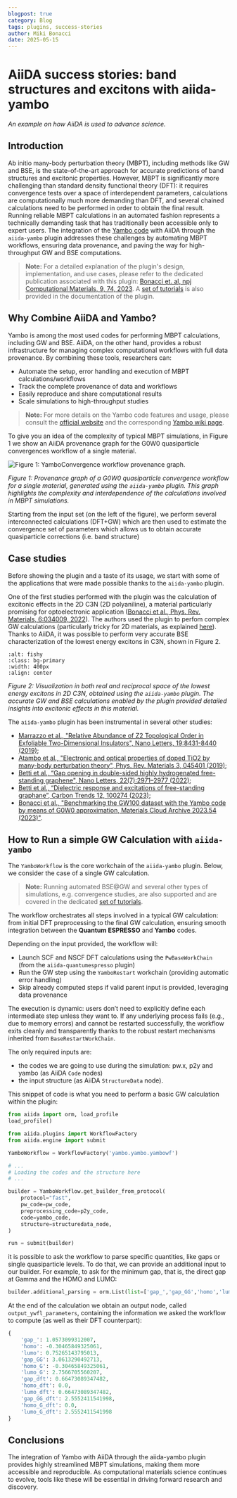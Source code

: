 ```yaml
---
blogpost: true
category: Blog
tags: plugins, success-stories
author: Miki Bonacci
date: 2025-05-15
---
```


# AiiDA success stories: band structures and excitons with aiida-yambo

*An example on how AiiDA is used to advance science.*

## Introduction

Ab initio many-body perturbation theory (MBPT), including methods like GW and BSE, is the state-of-the-art approach for accurate predictions of band structures and excitonic properties.
However, MBPT is significantly more challenging than standard density functional theory (DFT): it requires convergence tests over a space of interdependent parameters, calculations are computationally much more demanding than DFT, and several chained calculations need to be performed in order to obtain the final result.
Running reliable MBPT calculations in an automated fashion represents a technically demanding task that has traditionally been accessible only to expert users.
The integration of the [Yambo code](https://iopscience.iop.org/article/10.1088/1361-648X/ab15d0/meta) with AiiDA through the `aiida-yambo` plugin addresses these challenges by automating MBPT workflows, ensuring data provenance, and paving the way for high-throughput GW and BSE computations.

> **Note:** For a detailed explanation of the plugin's design, implementation, and use cases, please refer to the dedicated publication associated with this plugin: [Bonacci et. al, npj Computational Materials, 9, 74, 2023](https://www.nature.com/articles/s41524-023-01027-2).
A [set of tutorials](https://aiida-yambo.readthedocs.io/en/documentation/user_guide/index.html) is also provided in the documentation of the plugin.

## Why Combine AiiDA and Yambo?

Yambo is among the most used codes for performing MBPT calculations, including GW and BSE.
AiiDA, on the other hand, provides a robust infrastructure for managing complex computational workflows with full data provenance.
By combining these tools, researchers can:

- Automate the setup, error handling and execution of MBPT calculations/workflows
- Track the complete provenance of data and workflows
- Easily reproduce and share computational results
- Scale simulations to high-throughput studies

> **Note:** For more details on the Yambo code features and usage, please consult the [official website](https://www.yambo-code.eu/) and the corresponding [Yambo wiki page](https://wiki.yambo-code.eu/wiki/index.php?title=Main_Page).

To give you an idea of the complexity of typical MBPT simulations, in Figure 1 we show an AiiDA provenance graph for the G0W0 quasiparticle convergences workflow of a single material.

![Figure 1: YamboConvergence workflow provenance graph.](../pics/GW_conv_graph.png)

*Figure 1: Provenance graph of a G0W0 quasiparticle convergence workflow for a single material, generated using the `aiida-yambo` plugin. This graph highlights the complexity and interdependence of the calculations involved in MBPT simulations.*

Starting from the input set (on the left of the figure), we perform several interconnected calculations (DFT+GW) which are then used to estimate the convergence set of parameters which allows us to obtain accurate quasiparticle corrections (i.e. band structure)

## Case studies

Before showing the plugin and a taste of its usage, we start with some of the applications that were made possible thanks to the `aiida-yambo` plugin.

One of the first studies performed with the plugin was the calculation of excitonic effects in the 2D C3N (2D polyaniline), a material particularly promising for optoelectronic application ([Bonacci et al., Phys. Rev. Materials, 6:034009, 2022](https://doi.org/10.1103/PhysRevMaterials.6.034009)).
The authors used the plugin to perfom complex GW calculations (particularly tricky for 2D materials, as explained [here](https://wiki.yambo-code.eu/wiki/index.php?title=How_to_treat_low_dimensional_systems)).
Thanks to AiiDA, it was possible to perform very accurate BSE characterization of the lowest energy excitons in C3N, shown in Figure 2.

```{image} ../pics/c3n.png
:alt: fishy
:class: bg-primary
:width: 400px
:align: center
```

*Figure 2: Visualization in both real and reciprocal space of the lowest energy excitons in 2D C3N, obtained using the `aiida-yambo` plugin. The accurate GW and BSE calculations enabled by the plugin provided detailed insights into excitonic effects in this material.*

The `aiida-yambo` plugin has been instrumental in several other studies:

- [Marrazzo et al., "Relative Abundance of Z2 Topological Order in Exfoliable Two-Dimensional Insulators", Nano Letters, 19:8431-8440 (2019)](https://pubs.acs.org/doi/abs/10.1021/acs.nanolett.9b02689);
- [Atambo et al., "Electronic and optical properties of doped TiO2 by many-body perturbation theory", Phys. Rev. Materials 3, 045401 (2019)](https://doi.org/10.1103/PhysRevMaterials.3.045401);
- [Betti et al., “Gap opening in double-sided highly hydrogenated free-standing graphene", Nano Letters, 22(7):2971–2977 (2022)](https://pubs.acs.org/doi/full/10.1021/acs.nanolett.2c00162);
- [Betti et al., “Dielectric response and excitations of free-standing graphane”, Carbon Trends 12, 100274 (2023)](https://doi.org/10.1016/j.cartre.2023.100274);
- [Bonacci et al., "Benchmarking the GW100 dataset with the Yambo code by means of G0W0 approximation, Materials Cloud Archive 2023.54 (2023)"](https://doi.org/10.24435/materialscloud:ce-82).

## How to Run a simple GW Calculation with `aiida-yambo`

The `YamboWorkflow` is the core workchain of the `aiida-yambo` plugin. Below, we consider the case of a single GW calculation.

> **Note:** Running automated BSE@GW and several other types of simulations, e.g. convergence studies, are also supported and are covered in the dedicated [set of tutorials](https://aiida-yambo.readthedocs.io/en/documentation/user_guide/index.html).

The workflow orchestrates all steps involved in a typical GW calculation: from initial DFT preprocessing to the final GW calculation, ensuring smooth integration between the **Quantum ESPRESSO** and **Yambo** codes.

Depending on the input provided, the workflow will:

- Launch SCF and NSCF DFT calculations using the `PwBaseWorkChain` (from the `aiida-quantumespresso` plugin)
- Run the GW step using the `YamboRestart` workchain (providing automatic error handling)
- Skip already computed steps if valid parent input is provided, leveraging data provenance

The execution is dynamic: users don’t need to explicitly define each intermediate step unless they want to.
If any underlying process fails (e.g., due to memory errors) and cannot be restarted successfully, the workflow exits cleanly and transparently thanks to the robust restart mechanisms inherited from `BaseRestartWorkChain`.

The only required inputs are:

- the codes we are going to use during the simulation: pw.x, p2y and yambo (as AiiDA `Code` nodes)
- the input structure (as AiiDA `StructureData` node).

This snippet of code is what you need to perform a basic GW calculation within the plugin:

```python
from aiida import orm, load_profile
load_profile()

from aiida.plugins import WorkflowFactory
from aiida.engine import submit

YamboWorkflow = WorkflowFactory('yambo.yambo.yambowf')

# ...
# Loading the codes and the structure here
# ...

builder = YamboWorkflow.get_builder_from_protocol(
    protocol="fast",
    pw_code=pw_code,
    preprocessing_code=p2y_code,
    code=yambo_code,
    structure=structuredata_node,
)

run = submit(builder)
```

it is possible to ask the workflow to parse specific quantities, like gaps or single quasiparticle levels.
To do that, we can provide an additional input to our builder. For example, to ask for the minimum gap, that is, the direct gap at Gamma and the HOMO and LUMO:

```python
builder.additional_parsing = orm.List(list=['gap_','gap_GG','homo','lumo'])
```

At the end of the calculation we obtain an output node, called `output_ywfl_parameters`, containing the information we asked the workflow to compute (as well as their DFT counterpart):

```python
{
    'gap_': 1.0573099312007,
    'homo': -0.30465849325061,
    'lumo': 0.75265143795013,
    'gap_GG': 3.0613290492713,
    'homo_G': -0.30465849325061,
    'lumo_G': 2.7566705560207,
    'gap_dft': 0.66473089347482,
    'homo_dft': 0.0,
    'lumo_dft': 0.66473089347482,
    'gap_GG_dft': 2.5552411541998,
    'homo_G_dft': 0.0,
    'lumo_G_dft': 2.5552411541998
}
```

## Conclusions

The integration of Yambo with AiiDA through the aiida-yambo plugin provides highly streamlined MBPT simulations, making them more accessible and reproducible.
As computational materials science continues to evolve, tools like these will be essential in driving forward research and discovery.
